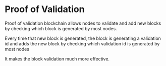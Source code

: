 # Proof of Validation
Proof of validation blockchain allows nodes to validate and add new blocks by checking which block is generated by most nodes.

Every time that new block is generated,
the block is generating a validation id and adds the new block by checking which validation id is generated by most nodes

It makes the block validation much more effective.
